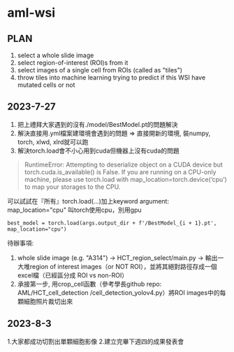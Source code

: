 # aml-wsi
## PLAN
1. select a whole slide image
2. select region-of-interest (ROI)s from it
3. select images of a single cell from ROIs (called as "tiles")
4. throw tiles into machine learning trying to predict if this WSI have mutated cells or not

## 2023-7-27
1. 把上禮拜大家遇到的沒有./model/BestModel.pt的問題解決
2. 解決直接用.yml檔案建環境會遇到的問題 => 直接開新的環境, 裝numpy, torch, xlwd, xlrd就可以跑
3. 解決torch.load會不小心用到cuda但機器上沒有cuda的問題
>RuntimeError: Attempting to deserialize object on a CUDA device but torch.cuda.is_available() is False. If you are running on a CPU-only machine, please use torch.load with map_location=torch.device(‘cpu’) to map your storages to the CPU.

可以試試在『所有』torch.load(...)加上keyword argument: map_location="cpu" 叫torch使用cpu，別用gpu
```
best_model = torch.load(args.output_dir + f'/BestModel_{i + 1}.pt', map_location="cpu") 
```
待辦事項:
1. whole slide image (e.g. "A314") -> HCT_region_select/main.py -> 輸出一大堆region of interest images（or NOT ROI），並將其絕對路徑存成一個excel檔（已經區分成 ROI vs non-ROI）
2. 承接第一步, 用crop_cell函數（參考學長github repo: AML/HCT_cell_detection
/cell_detection_yolov4.py）將ROI images中的每顆細胞照片裁切出來

## 2023-8-3
1.大家都成功切割出單顆細胞影像
2.建立完畢下週四的成果發表會